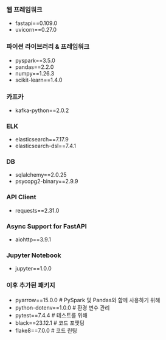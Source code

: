 ### 웹 프레임워크

-   fastapi==0.109.0
-   uvicorn==0.27.0

### 파이썬 라이브러리 & 프레임워크

-   pyspark==3.5.0
-   pandas==2.2.0
-   numpy==1.26.3
-   scikit-learn==1.4.0

### 카프카

-   kafka-python==2.0.2

### ELK

-   elasticsearch==7.17.9
-   elasticsearch-dsl==7.4.1

### DB

-   sqlalchemy==2.0.25
-   psycopg2-binary==2.9.9

### API Client

-   requests==2.31.0

### Async Support for FastAPI

-   aiohttp==3.9.1

### Jupyter Notebook

-   jupyter==1.0.0

### 이후 추가된 패키지

-   pyarrow==15.0.0 # PySpark 및 Pandas와 함께 사용하기 위해
-   python-dotenv==1.0.0 # 환경 변수 관리
-   pytest==7.4.4 # 테스트를 위해
-   black==23.12.1 # 코드 포맷팅
-   flake8==7.0.0 # 코드 린팅
